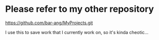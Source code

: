 # Please refer to my other repository

https://github.com/bar-ang/MyProjects.git

I use this to save work that I currently work on, so it's kinda cheotic...